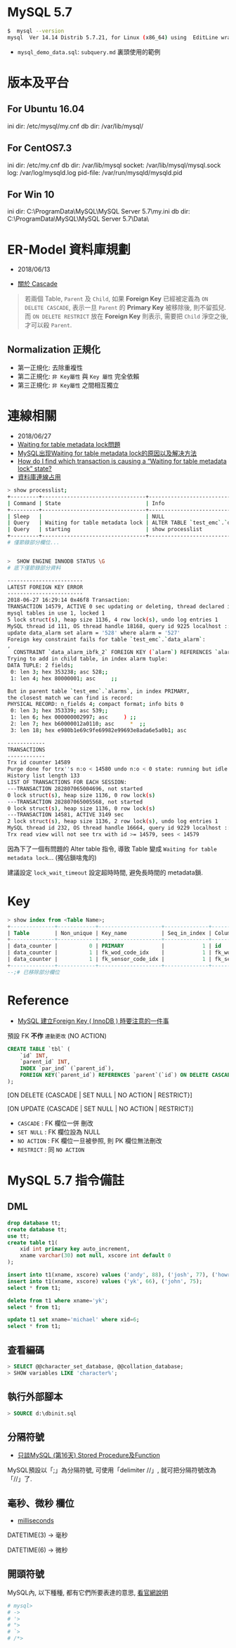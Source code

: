 # MySQL 5.7

```sh
$  mysql --version
mysql  Ver 14.14 Distrib 5.7.21, for Linux (x86_64) using  EditLine wrapper
```

- `mysql_demo_data.sql`: `subquery.md` 裏頭使用的範例



# 版本及平台

## For Ubuntu 16.04
ini dir: /etc/mysql/my.cnf
db dir: /var/lib/mysql/


## For CentOS7.3
ini dir: /etc/my.cnf
db dir: /var/lib/mysql
socket: /var/lib/mysql/mysql.sock
log: /var/log/mysqld.log
pid-file: /var/run/mysqld/mysqld.pid


## For Win 10
ini dir: C:\ProgramData\MySQL\MySQL Server 5.7\my.ini
db dir: C:\ProgramData\MySQL\MySQL Server 5.7\Data\



# ER-Model 資料庫規劃
- 2018/06/13

- [關於 Cascade](https://dba.stackexchange.com/questions/44956/good-explanation-of-cascade-on-delete-update-behavior?utm_medium=organic&utm_source=google_rich_qa&utm_campaign=google_rich_qa)

> 若兩個 Table, `Parent` 及 `Child`, 如果 **Foreign Key** 已經被定義為 `ON DELETE CASCADE`, 表示一旦 `Parent` 的 **Primary Key** 被移除後, 則不留孤兒. 而 `ON DELETE RESTRICT` 放在 **Foreign Key** 則表示, 需要把 `Child` 淨空之後, 才可以殺 `Parent`.


## Normalization 正規化

- 第一正規化: 去除重複性
- 第二正規化: `非 Key屬性` 與 `Key 屬性` 完全依賴
- 第三正規化: `非 Key屬性` 之間相互獨立



# 連線相關

- 2018/06/27
- [Waiting for table metadata lock問題](http://ctripmysqldba.iteye.com/blog/1938150)
- [MySQL出现Waiting for table metadata lock的原因以及解决方法](http://blog.51cto.com/11286233/2048000)
- [How do I find which transaction is causing a “Waiting for table metadata lock” state?
](https://stackoverflow.com/questions/13148630/how-do-i-find-which-transaction-is-causing-a-waiting-for-table-metadata-lock-s)
- [資料庫連線占用](https://blog.csdn.net/sinat_30397435/article/details/62932057)
```sh
> show processlist;
+---------+---------------------------------+------------------------------------------+
| Command | State                           | Info                                     |
+---------+---------------------------------+------------------------------------------+
| Sleep   |                                 | NULL                                     |
| Query   | Waiting for table metadata lock | ALTER TABLE `test_emc`.`data_alarm` ...  |
| Query   | starting                        | show processlist                         |
+---------+---------------------------------+------------------------------------------+
# 僅節錄部分欄位...


>  SHOW ENGINE INNODB STATUS \G
# 底下僅節錄部分資料

------------------------
LATEST FOREIGN KEY ERROR
------------------------
2018-06-27 16:29:14 0x46f8 Transaction:
TRANSACTION 14579, ACTIVE 0 sec updating or deleting, thread declared inside InnoDB 4997
mysql tables in use 1, locked 1
5 lock struct(s), heap size 1136, 4 row lock(s), undo log entries 1
MySQL thread id 111, OS thread handle 18168, query id 9225 localhost ::1 tony updating
update data_alarm set alarm = '528' where alarm = '527'
Foreign key constraint fails for table `test_emc`.`data_alarm`:
,
  CONSTRAINT `data_alarm_ibfk_2` FOREIGN KEY (`alarm`) REFERENCES `alarms` (`code`)
Trying to add in child table, in index alarm tuple:
DATA TUPLE: 2 fields;
 0: len 3; hex 353238; asc 528;;
 1: len 4; hex 80000001; asc     ;;

But in parent table `test_emc`.`alarms`, in index PRIMARY,
the closest match we can find is record:
PHYSICAL RECORD: n_fields 4; compact format; info bits 0
 0: len 3; hex 353339; asc 539;;
 1: len 6; hex 000000002997; asc     ) ;;
 2: len 7; hex b60000012a0110; asc     *  ;;
 3: len 18; hex e980b1e69c9fe69982e99693e8ada6e5a0b1; asc                   ;;

------------
TRANSACTIONS
------------
Trx id counter 14589
Purge done for trx''s n:o < 14580 undo n:o < 0 state: running but idle
History list length 133
LIST OF TRANSACTIONS FOR EACH SESSION:
---TRANSACTION 282807065004696, not started
0 lock struct(s), heap size 1136, 0 row lock(s)
---TRANSACTION 282807065005568, not started
0 lock struct(s), heap size 1136, 0 row lock(s)
---TRANSACTION 14581, ACTIVE 3149 sec
2 lock struct(s), heap size 1136, 2 row lock(s), undo log entries 1
MySQL thread id 232, OS thread handle 16664, query id 9229 localhost ::1 admin
Trx read view will not see trx with id >= 14579, sees < 14579
```

因為下了一個有問題的 Alter table 指令, 導致 Table 變成 `Waiting for table metadata lock`... (獨佔鎖啥鬼的)

建議設定 `lock_wait_timeout` 設定超時時間, 避免長時間的 metadata鎖.



# Key

```sql
> show index from <Table Name>;
+--------------+------------+--------------------+--------------+----------------+-----------+----------+--------+
| Table        | Non_unique | Key_name           | Seq_in_index | Column_name    | Collation | Sub_part | Packed |
+--------------+------------+--------------------+--------------+----------------+-----------+----------+--------+
| data_counter |          0 | PRIMARY            |            1 | id             | A         |     NULL | NULL   |
| data_counter |          1 | fk_wod_code_idx    |            1 | fk_wod_serial  | A         |     NULL | NULL   |
| data_counter |          1 | fk_sensor_code_idx |            1 | fk_sensor_code | A         |     NULL | NULL   |
+--------------+------------+--------------------+--------------+----------------+-----------+----------+--------+
--;# 已移除部分欄位
```



# Reference

- [MySQL 建立Foreign Key ( InnoDB ) 時要注意的一件事](http://lagunawang.pixnet.net/blog/post/25455909-mysql-%E5%BB%BA%E7%AB%8Bforeign-key-%28-innodb-%29-%E6%99%82%E8%A6%81%E6%B3%A8%E6%84%8F%E7%9A%84%E4%B8%80%E4%BB%B6%E4%BA%8B)

預設 FK **不作** `連動更改` (NO ACTION)

```sql
CREATE TABLE `tbl` (
    `id` INT,
    `parent_id` INT,
    INDEX `par_ind` (`parent_id`),
    FOREIGN KEY(`parent_id`) REFERENCES `parent`(`id`) ON DELETE CASCADE ON UPDATE CASADE
);
```

[ON DELETE {CASCADE | SET NULL | NO ACTION | RESTRICT}]

[ON UPDATE {CASCADE | SET NULL | NO ACTION | RESTRICT}]

- `CASCADE`   : FK 欄位一併 刪改
- `SET NULL`  : FK 欄位設為 NULL
- `NO ACTION` : FK 欄位一旦被參照, 則 PK 欄位無法刪改
- `RESTRICT`  : 同 `NO ACTION`



# MySQL 5.7 指令備註

## DML

```sql
drop database tt;
create database tt;
use tt;
create table t1(
    xid int primary key auto_increment, 
    xname varchar(30) not null, xscore int default 0
);

insert into t1(xname, xscore) values ('andy', 88), ('josh', 77), ('howr', 90), ('tony', 99);
insert into t1(xname, xscore) values ('yk', 66), ('john', 75);
select * from t1;

delete from t1 where xname='yk';
select * from t1;

update t1 set xname='michael' where xid=6;
select * from t1;
```


## 查看編碼

```sql
> SELECT @@character_set_database, @@collation_database;
> SHOW variables LIKE 'character%';
```


## 執行外部腳本

```sql
> SOURCE d:\dbinit.sql
```


## 分隔符號

- [只談MySQL (第16天) Stored Procedure及Function](https://ithelp.ithome.com.tw/articles/10032363)

MySQL預設以「;」為分隔符號, 可使用「delimiter //」, 就可把分隔符號改為「//」了.


## 毫秒、微秒 欄位

- [milliseconds](https://stackoverflow.com/questions/13344994/mysql-5-6-datetime-doesnt-accept-milliseconds-microseconds?utm_medium=organic&utm_source=google_rich_qa&utm_campaign=google_rich_qa)

DATETIME(3) -> 毫秒

DATETIME(6) -> 微秒


## 開頭符號

MySQL內, 以下種種, 都有它們所要表達的意思, [看官網說明](https://dev.mysql.com/doc/refman/5.7/en/entering-queries.html)

```sh
# mysql>
# ->
# '>
# ">
# `>
# /*>
```
